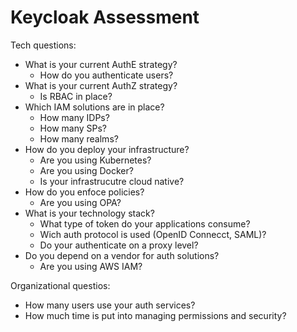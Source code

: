 # Keycloak Assessment

Tech questions:
* What is your current AuthE strategy?
	* How do you authenticate users?
* What is your current AuthZ strategy?
	* Is RBAC in place?
* Which IAM solutions are in place?
	* How many IDPs?
	* How many SPs?
	* How many realms?
* How do you deploy your infrastructure?
	* Are you using Kubernetes?
	* Are you using Docker?
	* Is your infrastrucutre cloud native?
* How do you enfoce policies?
	* Are you using OPA?
* What is your technology stack?
	* What type of token do your applications consume?
	* Wich auth protocol is used (OpenID Connecct, SAML)?
	* Do your authenticate on a proxy level?
* Do you depend on a vendor for auth solutions?
	* Are you using AWS IAM?

Organizational questios:
* How many users use your auth services?
* How much time is put into managing permissions and security?